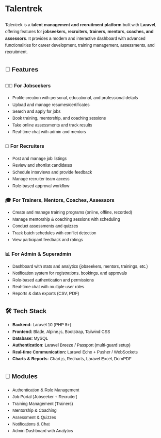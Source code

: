 
<body style="font-family: Arial, sans-serif; line-height: 1.6; margin: 20px;">

  <h1>Talentrek</h1>
  <p>
    Talentrek is a <strong>talent management and recruitment platform</strong> built with <strong>Laravel</strong>, offering 
    features for <strong>jobseekers, recruiters, trainers, mentors, coaches, and assessors</strong>. It provides a modern and 
    interactive dashboard with advanced functionalities for career development, training management, assessments, and recruitment.
  </p>

  <h2>🚀 Features</h2>

  <h3>👨‍💼 For Jobseekers</h3>
  <ul>
    <li>Profile creation with personal, educational, and professional details</li>
    <li>Upload and manage resumes/certificates</li>
    <li>Search and apply for jobs</li>
    <li>Book training, mentorship, and coaching sessions</li>
    <li>Take online assessments and track results</li>
    <li>Real-time chat with admin and mentors</li>
  </ul>

  <h3>🏢 For Recruiters</h3>
  <ul>
    <li>Post and manage job listings</li>
    <li>Review and shortlist candidates</li>
    <li>Schedule interviews and provide feedback</li>
    <li>Manage recruiter team access</li>
    <li>Role-based approval workflow</li>
  </ul>

  <h3>🎓 For Trainers, Mentors, Coaches, Assessors</h3>
  <ul>
    <li>Create and manage training programs (online, offline, recorded)</li>
    <li>Manage mentorship &amp; coaching sessions with scheduling</li>
    <li>Conduct assessments and quizzes</li>
    <li>Track batch schedules with conflict detection</li>
    <li>View participant feedback and ratings</li>
  </ul>

  <h3>📊 For Admin &amp; Superadmin</h3>
  <ul>
    <li>Dashboard with stats and analytics (jobseekers, mentors, trainings, etc.)</li>
    <li>Notification system for registrations, bookings, and approvals</li>
    <li>Role-based authentication and permissions</li>
    <li>Real-time chat with multiple user roles</li>
    <li>Reports &amp; data exports (CSV, PDF)</li>
  </ul>

  <h2>🛠️ Tech Stack</h2>
  <ul>
    <li><strong>Backend:</strong> Laravel 10 (PHP 8+)</li>
    <li><strong>Frontend:</strong> Blade, Alpine.js, Bootstrap, Tailwind CSS</li>
    <li><strong>Database:</strong> MySQL</li>
    <li><strong>Authentication:</strong> Laravel Breeze / Passport (multi-guard setup)</li>
    <li><strong>Real-time Communication:</strong> Laravel Echo + Pusher / WebSockets</li>
    <li><strong>Charts &amp; Reports:</strong> Chart.js, Recharts, Laravel Excel, DomPDF</li>
  </ul>

  <h2>📂 Modules</h2>
  <ul>
    <li>Authentication &amp; Role Management</li>
    <li>Job Portal (Jobseeker + Recruiter)</li>
    <li>Training Management (Trainers)</li>
    <li>Mentorship &amp; Coaching</li>
    <li>Assessment &amp; Quizzes</li>
    <li>Notifications &amp; Chat</li>
    <li>Admin Dashboard with Analytics</li>
  </ul>

</body>

